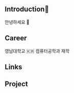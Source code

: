 ## Introduction👋
안녕하세요 :hear_no_evil:

## Career
영남대학교 :kr: 컴퓨터공학과 재학 


## Links



## Project
<!--
**Park8259/Park8259** is a ✨ _special_ ✨ repository because its `README.md` (this file) appears on your GitHub profile.

Here are some ideas to get you started:

- 🔭 I’m currently working on ...
- 🌱 I’m currently learning ...
- 👯 I’m looking to collaborate on ...
- 🤔 I’m looking for help with ...
- 💬 Ask me about ...
- 📫 How to reach me: ...
- 😄 Pronouns: ...
- ⚡ Fun fact: ...
-->
